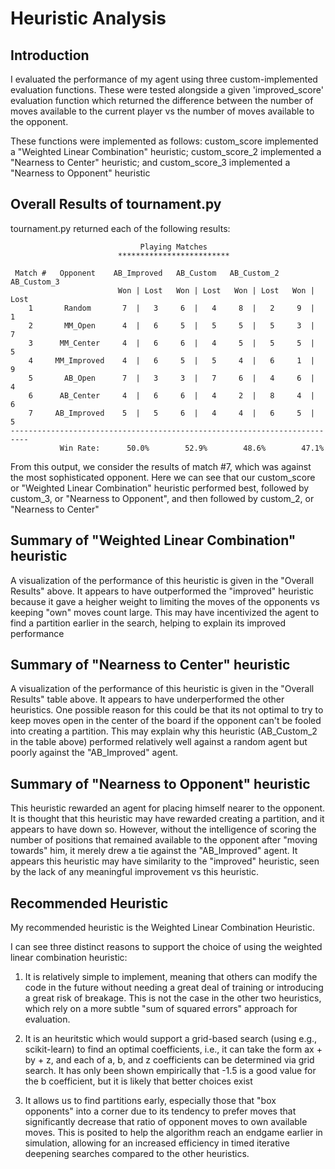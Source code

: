 # Heuristic Analysis

## Introduction
I evaluated the performance of my agent using three custom-implemented evaluation functions. These were tested alongside a given 'improved_score' evaluation function which returned the difference between the number of moves available to the current player vs the number of moves available to the opponent.

These functions were implemented as follows: custom_score implemented a "Weighted Linear Combination" heuristic; custom_score_2 implemented a "Nearness to Center" heuristic; and custom_score_3 implemented a "Nearness to Opponent" heuristic

## Overall Results of tournament.py

tournament.py returned each of the following results:

```                                           
                             Playing Matches                              
                        *************************                         

 Match #   Opponent    AB_Improved   AB_Custom   AB_Custom_2  AB_Custom_3 
                        Won | Lost   Won | Lost   Won | Lost   Won | Lost 
    1       Random       7  |   3     6  |   4     8  |   2     9  |   1  
    2       MM_Open      4  |   6     5  |   5     5  |   5     3  |   7  
    3      MM_Center     4  |   6     6  |   4     5  |   5     5  |   5  
    4     MM_Improved    4  |   6     5  |   5     4  |   6     1  |   9  
    5       AB_Open      7  |   3     3  |   7     6  |   4     6  |   4  
    6      AB_Center     4  |   6     6  |   4     2  |   8     4  |   6  
    7     AB_Improved    5  |   5     6  |   4     4  |   6     5  |   5  
--------------------------------------------------------------------------
           Win Rate:      50.0%        52.9%        48.6%        47.1%   
``` 


From this output, we consider the results of match #7, which was against the most sophisticated opponent. Here we can see that our custom_score or "Weighted Linear Combination" heuristic performed best, followed by custom_3, or "Nearness to Opponent", and then followed by custom_2, or "Nearness to Center"

## Summary of "Weighted Linear Combination" heuristic 

A visualization of the performance of this heuristic is given in the "Overall Results" above. It appears to have outperformed the "improved" heuristic because it gave a heigher weight to limiting the moves of the opponents vs keeping "own" moves count large. This may have incentivized the agent to find a partition earlier in the search, helping to explain its improved performance

## Summary of "Nearness to Center" heuristic

A visualization of the performance of this heuristic is given in the "Overall Results" table above. It appears to have underperformed the other heuristics. One possible reason for this could be that its not optimal to try to keep moves open in the center of the board if the opponent can't be fooled into creating a partition. This may explain why this heuristic (AB_Custom_2 in the table above) performed relatively well against a random agent but poorly against the "AB_Improved" agent.

## Summary of "Nearness to Opponent" heuristic

This heuristic rewarded an agent for placing himself nearer to the opponent. It is thought that this heuristic may have rewarded creating a partition, and it appears to have down so. However, without the intelligence of scoring the number of positions that remained available to the opponent after "moving towards" him, it merely drew a tie against the "AB_Improved" agent. It appears this heuristic may have similarity to the "improved" heuristic, seen by the lack of any meaningful improvement vs this heuristic.

## Recommended Heuristic

My recommended heuristic is the Weighted Linear Combination Heuristic.

I can see three distinct reasons to support the choice of using the weighted linear combination heuristic:

1) It is relatively simple to implement, meaning that others can modify the code in the future without needing a great deal of training or introducing a great risk of breakage. This is not the case in the other two heuristics, which rely on a more subtle "sum of squared errors" approach for evaluation.

2) It is an heuritstic which would support a grid-based search (using e.g., scikit-learn) to find an optimal coefficients, i.e., it can take the form ax + by + z, and each of a, b, and z coefficients can be determined via grid search. It has only been shown empirically that -1.5 is a good value for the b coefficient, but it is likely that better choices exist

3) It allows us to find partitions early, especially those that "box opponents" into a corner due to its tendency to prefer moves that significantly decrease that ratio of opponent moves to own available moves. This is posited to help the algorithm reach an endgame earlier in simulation, allowing for an increased efficiency in timed iterative deepening searches compared to the other heuristics.
